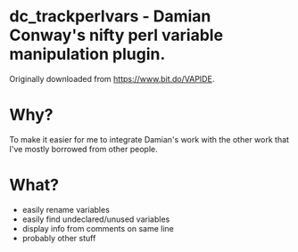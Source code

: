 # dc_trackperlvars - Damian Conway's nifty perl variable manipulation plugin.

Originally downloaded from https://www.bit.do/VAPIDE.

# Why?

To make it easier for me to integrate Damian's work with the other work
that I've mostly borrowed from other people.

# What?
  * easily rename variables
  * easily find undeclared/unused variables
  * display info from comments on same line
  * probably other stuff
